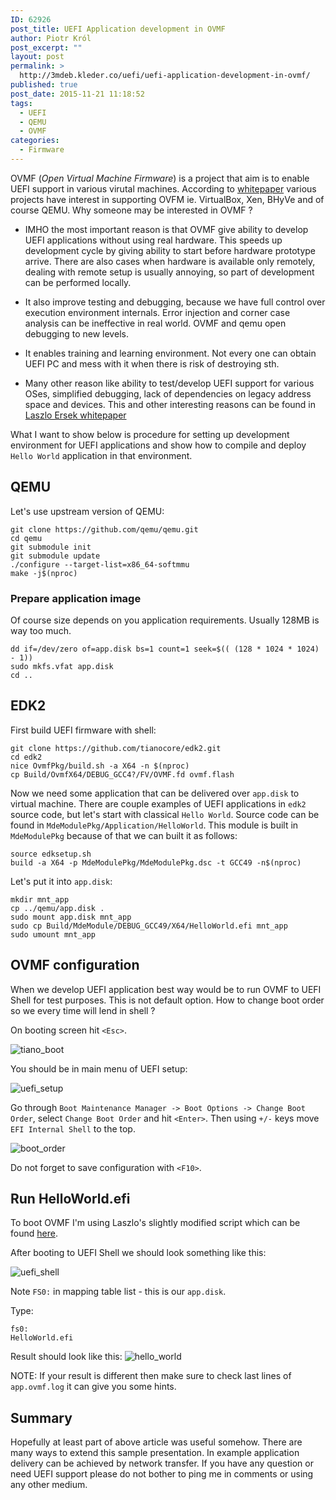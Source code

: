 ```yaml
---
ID: 62926
post_title: UEFI Application development in OVMF
author: Piotr Król
post_excerpt: ""
layout: post
permalink: >
  http://3mdeb.kleder.co/uefi/uefi-application-development-in-ovmf/
published: true
post_date: 2015-11-21 11:18:52
tags:
  - UEFI
  - QEMU
  - OVMF
categories:
  - Firmware
---
```

OVMF (_Open Virtual Machine Firmware_) is a project that aim is to enable UEFI
support in various virutal machines. According to
[whitepaper](http://www.linux-kvm.org/downloads/lersek/ovmf-whitepaper-c770f8c.txt)
various projects have interest in supporting OVFM ie. VirtualBox, Xen, BHyVe
and of course QEMU. Why someone may be interested in OVMF ?

* IMHO the most important reason is that OVMF give ability to develop UEFI
  applications without using real hardware. This speeds up development cycle by
  giving ability to start before hardware prototype arrive. There are also
  cases when hardware is available only remotely, dealing with remote setup is
  usually annoying, so part of development can be performed locally.

* It also improve testing and debugging, because we have full control over
  execution environment internals. Error injection and corner case analysis can
  be ineffective in real world. OVMF and qemu open debugging to new levels.

* It enables training and learning environment. Not every one can obtain UEFI
  PC and mess with it when there is risk of destroying sth.

* Many other reason like ability to test/develop UEFI support for various OSes,
  simplified debugging, lack of dependencies on legacy address space and
  devices. This and other interesting reasons can be found in [Laszlo Ersek whitepaper](http://www.linux-kvm.org/downloads/lersek/ovmf-whitepaper-c770f8c.txt)

What I want to show below is procedure for setting up development environment
for UEFI applications and show how to compile and deploy `Hello World`
application in that environment.

## QEMU

Let's use upstream version of QEMU:

```
git clone https://github.com/qemu/qemu.git 
cd qemu
git submodule init
git submodule update
./configure --target-list=x86_64-softmmu
make -j$(nproc)
```

### Prepare application image

Of course size depends on you application requirements. Usually 128MB is way
too much.

```
dd if=/dev/zero of=app.disk bs=1 count=1 seek=$(( (128 * 1024 * 1024) - 1))
sudo mkfs.vfat app.disk
cd ..
```

## EDK2

First build UEFI firmware with shell:

```
git clone https://github.com/tianocore/edk2.git
cd edk2
nice OvmfPkg/build.sh -a X64 -n $(nproc)
cp Build/OvmfX64/DEBUG_GCC4?/FV/OVMF.fd ovmf.flash
```

Now we need some application that can be delivered over `app.disk` to virtual
machine. There are couple examples of UEFI applications in `edk2` source code,
but let's start with classical `Hello World`. Source code can be found in
`MdeModulePkg/Application/HelloWorld`. This module is built in `MdeModulePkg`
because of that we can built it as follows:

```
source edksetup.sh
build -a X64 -p MdeModulePkg/MdeModulePkg.dsc -t GCC49 -n$(nproc)
```

Let's put it into `app.disk`:

```
mkdir mnt_app
cp ../qemu/app.disk .
sudo mount app.disk mnt_app
sudo cp Build/MdeModule/DEBUG_GCC49/X64/HelloWorld.efi mnt_app
sudo umount mnt_app
```

## OVMF configuration

When we develop UEFI application best way would be to run OVMF to UEFI Shell
for test purposes. This is not default option. How to change boot order so we
every time will lend in shell ?

On booting screen hit `<Esc>`.

![tiano_boot](http://3mdeb.kleder.co/wp-content/uploads/2017/07/tiano_boot.png)

You should be in main menu of UEFI setup:

![uefi_setup](http://3mdeb.kleder.co/wp-content/uploads/2017/07/uefi_setup.png)

Go through `Boot Maintenance Manager -> Boot Options -> Change Boot Order`,
select `Change Boot Order` and hit `<Enter>`. Then using `+/-` keys move `EFI Internal Shell` to the top.

![boot_order](http://3mdeb.kleder.co/wp-content/uploads/2017/07/boot_order.png)

Do not forget to save configuration with `<F10>`.

## Run HelloWorld.efi

To boot OVMF I'm using Laszlo's slightly modified script which can be found
[here](https://raw.githubusercontent.com/pietrushnic/edk2/ovmf-helloworld/ovmf.sh).

After booting to UEFI Shell we should look something like this:

![uefi_shell](http://3mdeb.kleder.co/wp-content/uploads/2017/07/uefi_shell.png)

Note `FS0:` in mapping table list - this is our `app.disk`.

Type:

```
fs0:
HelloWorld.efi
```

Result should look like this:
![hello_world](http://3mdeb.kleder.co/wp-content/uploads/2017/07/hello_world.png)

NOTE: If your result is different then make sure to check last lines of
`app.ovmf.log` it can give you some hints.

## Summary

Hopefully at least part of above article was useful somehow. There are many
ways to extend this sample presentation. In example application delivery can be
achieved by network transfer. If you have any question or need UEFI support
please do not bother to ping me in comments or using any other medium.